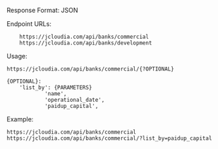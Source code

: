 Response Format: JSON

Endpoint URLs:
		
		https://jcloudia.com/api/banks/commercial
		https://jcloudia.com/api/banks/development

Usage: 

	https://jcloudia.com/api/banks/commercial/{?OPTIONAL}
	
	{OPTIONAL}:
		'list_by': {PARAMETERS}
				'name',
				'operational_date',
				'paidup_capital',


Example:

	https://jcloudia.com/api/banks/commercial
	https://jcloudia.com/api/banks/commercial/?list_by=paidup_capital
